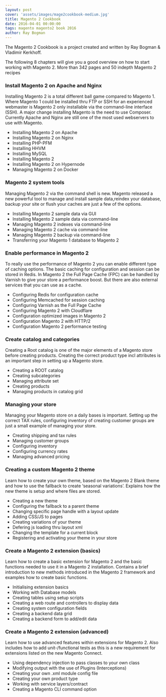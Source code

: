 ```yaml
---
layout: post
cover: 'assets/images/mage2cookbook-medium.jpg'
title: Magento 2 Cookbook
date: 2016-04-01 00:00:00
tags: magento magento2 book 2016
author: Ray Bogman
---
```


<p>The Magento 2 Cookbook is a project created and written by Ray Bogman & Vladimir Kerkhoff.</p>
<p>The following 8 chapters will give you a good overview on how to start working with Magento 2. More than 342 pages and 50 indepth Magento 2 recipes</p>

<h3>Install Magento 2 on Apache and Nginx</h3>
<p>Installing Magento 2 is a total different ball game compared to Magento 1. Where Magento 1 could be installed thru FTP or SSH for an experienced webmaster is Magento 2 only installable via the command-line interface (SSH). A major change installing Magento is the need to use Composer. Currently Apache and Nginx are still one of the most used webservers to use with Magento.</p>
<ul>
  <li>Installing Magento 2 on Apache</li>
  <li>Installing Magento 2 on Nginx</li>
  <li>Installing PHP-PFM</li>
  <li>Installing HHVM</li>
  <li>Installing MySQL</li>
  <li>Installing Magento 2</li>
  <li>Installing Magento 2 on Hypernode</li>
  <li>Managing Magento 2 on Docker</li>
</ul>

<h3>Magento 2 system tools</h3>
<p>Managing Magento 2 via the command shell is new. Magento released a new powerful tool to manage and install sample data,reindex your database, backup your site or flush your caches are just a few of the options.</p>
<ul>
  <li>Installing Magento 2 sample data via GUI</li>
  <li>Installing Magento 2 sample data via command-line</li>
  <li>Managing Magento 2 indexes via command-line</li>
  <li>Managing Magento 2 cache via command-line</li>
  <li>Managing Magento 2 backup via command-line</li>
  <li>Transferring your Magento 1 database to Magento 2</li>
</ul>

<h3>Enable performance in Magento 2</h3>
<p>To really use the performance of Magento 2 you can enable different type of caching options. The basic caching for configuration and session can be stored in Redis. In Magento 2 the Full Page Cache (FPC) can be handled by Varnish to give your store a performance boost. But there are also external services that you can use as a cache.</p>
<ul>
  <li>Configuring Redis for configuration cache</li>
  <li>Configuring Memcached for session caching</li>
  <li>Configuring Varnish as the Full Page Cache</li>
  <li>Configuring Magento 2 with Cloudflare</li>
  <li>Configuration optimized images in Magento 2</li>
  <li>Configuration Magento 2 with HTTP/2</li>
  <li>Configuration Magento 2 performance testing</li>
</ul>

<h3>Create catalog and categories</h3><p>Creating a Root catalog is one of the major elements of a Magento store before creating products. Creating the correct product type incl attributes is an important step in setting up a Magento store.</p>
<ul>
  <li>Creating a ROOT catalog</li>
  <li>Creating subcategories</li>
  <li>Managing attribute set</li>
  <li>Creating products</li>
  <li>Managing products in catalog grid</li>
</ul>

<h3>Managing your store</h3>
<p>Managing your Magento store on a daily bases is important. Setting up the correct TAX rules, configuring inventory of creating customer groups are just a small example of managing your store.</p>
<ul>
  <li>Creating shipping and tax rules</li>
  <li>Managing customer groups</li>
  <li>Configuring inventory</li>
  <li>Configuring currency rates</li>
  <li>Managing advanced pricing</li>
</ul>

<h3>Creating a custom Magento 2 theme</h3>
<p>Learn how to create your own theme, based on the Magento 2 Blank theme and how to use the fallback to create ‘seasonal variations’. Explains how the new theme is setup and where files are stored.</p>
<ul>
  <li>Creating a new theme</li>
  <li>Configuring the fallback to a parent theme</li>
  <li>Changing specific page handle with a layout update</li>
  <li>Adding CSS/JS to pages</li>
  <li>Creating variations of your theme</li>
  <li>Defering js loading thru layout xml</li>
  <li>Changing the template for a current block</li>
  <li>Registering and activating your theme in your store</li>
</ul>

<h3>Create a Magento 2 extension (basics)</h3>
<p>Learn how to create a basic extension for Magento 2 and the basic functions needed to use it in a Magento 2 installation. Contains a brief introduction to new methods introduced in the Magento 2 framework and examples how to create basic functions.</p>
<ul>
  <li>Initialising extension basics</li>
  <li>Working with Database models</li>
  <li>Creating tables using setup scripts</li>
  <li>Creating a web route and controllers to display data</li>
  <li>Creating system configuration fields</li>
  <li>Creating a backend data grid</li>
  <li>Creating a backend form to add/edit data</li>
</ul>

<h3>Create a Magento 2 extension (advanced)</h3>
<p>Learn how to use advanced features within extensions for Magento 2. Also includes how to add unit-/functional tests as this is a new requirement for extensions listed on the new Magento Connect.</p>
<ul>
  <li>Using dependency injection to pass classes to your own class</li>
  <li>Modifying output with the use of Plugins (Interceptions)</li>
  <li>Creating your own .xml module config file</li>
  <li>Creating your own product type</li>
  <li>Working with service layers/contract</li>
  <li>Creating a Magento CLI command option</li>
</ul>
